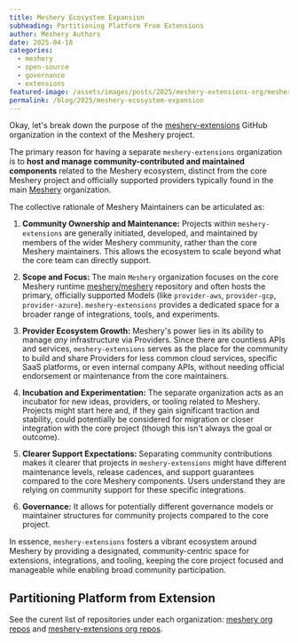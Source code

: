 ```yaml
---
title: Meshery Ecosystem Expansion
subheading: Partitioning Platform From Extensions
author: Meshery Authors
date: 2025-04-18
categories: 
  - meshery
  - open-source
  - governance
  - extensions
featured-image: /assets/images/posts/2025/meshery-extensions-org/meshery-extensions-github-dark.png
permalink: /blog/2025/meshery-ecosystem-expansion
---
```

<link href="https://fonts.googleapis.com/css2?family=Baloo+Bhaina+2:wght@600&display=swap" rel="stylesheet">

<style type="text/css">
  .highlighted-text {
    font-family: 'Baloo Bhaina 2', cursive;
    text-align: center;
  }
  ul, li { line-height: 1rem;}
  ol li { line-height: 1rem;}
  .circular-callout {
    height: content-fit;
    text-align: center;
    align-content: center;
    block-size: fit-content;
    background-color: var(--color-primary-super-dark);
    > p {
      margin: 1rem 3rem;
      color: var(--color-primary-dark-light);
    }
  }
</style>

Okay, let's break down the purpose of the [meshery-extensions](https://github.com/meshery-extensions) GitHub organization in the context of the Meshery project.

The primary reason for having a separate `meshery-extensions` organization is to **host and manage community-contributed and maintained components** related to the Meshery ecosystem, distinct from the core Meshery project and officially supported providers typically found in the main [Meshery](https://github.com/meshery) organization.

The collective rationale of Meshery Maintainers can be articulated as:

1. **Community Ownership and Maintenance:** Projects within `meshery-extensions` are generally initiated, developed, and maintained by members of the wider Meshery community, rather than the core Meshery maintainers. This allows the ecosystem to scale beyond what the core team can directly support.

2. **Scope and Focus:** The main `Meshery` organization focuses on the core Meshery runtime [meshery/meshery](https://github.com/meshery/meshery) repository and often hosts the primary, officially supported Models (like `provider-aws`, `provider-gcp`, `provider-azure`). `meshery-extensions` provides a dedicated space for a broader range of integrations, tools, and experiments.

3. **Provider Ecosystem Growth:** Meshery's power lies in its ability to manage *any* infrastructure via Providers. Since there are countless APIs and services, `meshery-extensions` serves as the place for the community to build and share Providers for less common cloud services, specific SaaS platforms, or even internal company APIs, without needing official endorsement or maintenance from the core maintainers.

4. **Incubation and Experimentation:** The separate organization acts as an incubator for new ideas, providers, or tooling related to Meshery. Projects might start here and, if they gain significant traction and stability, could potentially be considered for migration or closer integration with the core project (though this isn't always the goal or outcome).

5. **Clearer Support Expectations:** Separating community contributions makes it clearer that projects in `meshery-extensions` might have different maintenance levels, release cadences, and support guarantees compared to the core Meshery components. Users understand they are relying on community support for these specific integrations.

6. **Governance:** It allows for potentially different governance models or maintainer structures for community projects compared to the core project.

In essence, `meshery-extensions` fosters a vibrant ecosystem around Meshery by providing a designated, community-centric space for extensions, integrations, and tooling, keeping the core project focused and manageable while enabling broad community participation.

## Partitioning Platform from Extension

See the curent list of repositories under each organization: [meshery org repos](https://github.com/orgs/meshery/repositories) and [meshery-extensions org repos](https://github.com/orgs/meshery-extensions/repositories).

